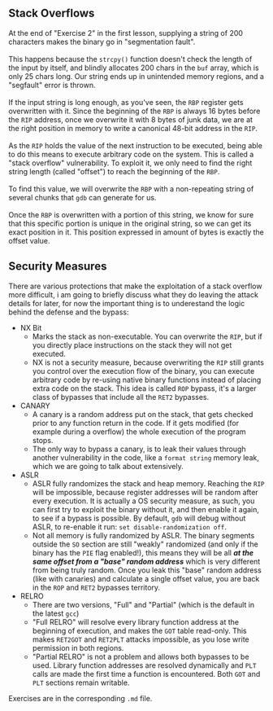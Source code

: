 ## Stack Overflows

At the end of "Exercise 2" in the first lesson, supplying a string of 200 characters makes the binary go in "segmentation fault".\
\
This happens because the `strcpy()` function doesn't check the length of the input by itself, and blindly allocates 200 chars in the `buf` array, which is only 25 chars long. Our string ends up in unintended memory regions, and a "segfault" error is thrown.\
\
If the input string is long enough, as you've seen, the `RBP` register gets overwritten with it. Since the beginning of the `RBP` is always 16 bytes before the `RIP` address, once we overwrite it with 8 bytes of junk data, we are at the right position in memory to write a canonical 48-bit address in the `RIP`.\
\
As the `RIP` holds the value of the next instruction to be executed, being able to do this means to execute arbitrary code on the system. This is called a "stack overflow" vulnerability. To exploit it, we only need to find the right string length (called "offset") to reach the beginning of the `RBP`.\
\
To find this value, we will overwrite the `RBP` with a non-repeating string of several chunks that `gdb` can generate for us.\
\
Once the `RBP` is overwritten with a portion of this string, we know for sure that this specific portion is unique in the original string, so we can get its exact position in it. This position expressed in amount of bytes is exactly the offset value.

## Security Measures

There are various protections that make the exploitation of a stack overflow more difficult, i am going to briefly discuss what they do leaving the attack details for later, for now the important thing is to underestand the logic behind the defense and the bypass:

- NX Bit
  - Marks the stack as non-executable. You can overwrite the `RIP`, but if you directly place instructions on the stack they will not get executed. 
  - NX is not a security measure, because overwriting the `RIP` still grants you control over the execution flow of the binary, you can execute arbitrary code by re-using native binary functions instead of placing extra code on the stack. This idea is called `ROP` bypass, it's a larger class of bypasses that include all the `RET2` bypasses.
- CANARY
  - A canary is a random address put on the stack, that gets checked prior to any function return in the code. If it gets modified (for example during a overflow) the whole execution of the program stops.
  - The only way to bypass a canary, is to leak their values through another vulnerability in the code, like a `format string` memory leak, which we are going to talk about extensively.
- ASLR
  - ASLR fully randomizes the stack and heap memory. Reaching the `RIP` will be impossible, because register addresses will be random after every execution. It is actually a OS security measure, as such, you can first try to exploit the binary without it, and then enable it again, to see if a bypass is possible. By default, `gdb` will debug without ASLR, to re-enable it run: `set disable-randomization off`.
  - Not all memory is fully randomized by ASLR. The binary segments outside the `SO` section are still "weakly" randomized (and only if the binary has the `PIE` flag enabled!), this means they will be all _**at the same offset from a "base" random address**_ which is very different from being truly random. Once you leak this "base" random address (like with canaries) and calculate a single offset value, you are back in the `ROP` and `RET2` bypasses territory.
- RELRO
  - There are two versions, "Full" and "Partial" (which is the default in the latest `gcc`)
  - "Full RELRO" will resolve every library function address at the beginning of execution, and makes the `GOT` table read-only. This makes `RET2GOT` and `RET2PLT` attacks impossible, as you lose write permission in both regions.
  - "Partial RELRO" is not a problem and allows both bypasses to be used. Library function addresses are resolved dynamically and `PLT` calls are made the first time a function is encountered. Both `GOT` and `PLT` sections remain writable.

Exercises are in the corresponding `.md` file.
